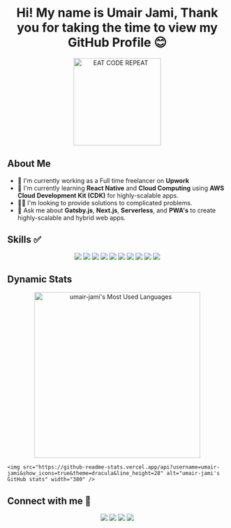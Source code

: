 <div align="center">

# Hi! My name is Umair Jami, Thank you for taking the time to view my GitHub Profile 😊

<img src="https://media.giphy.com/media/LmN8APk0MhE8S1iC8B/giphy.gif" alt="EAT CODE REPEAT" width="200"/>

</div>

## About Me

- 🔭 I'm currently working as a Full time freelancer on **Upwork**
- 🌱 I'm currently learning **React Native** and **Cloud Computing** using **AWS Cloud Development Kit (CDK)** for highly-scalable apps.
- 👨‍💻 I'm looking to provide solutions to complicated problems.
- 💬 Ask me about **Gatsby.js**, **Next.js**, **Serverless**, and **PWA's** to create highly-scalable and hybrid web apps.

## Skills ✅

<p align="center">
    <img src="https://img.shields.io/badge/-VSCode-007ACC?style=for-the-badge&logo=visual-studio-code&logoColor=white" />
    <img src="https://img.shields.io/badge/-HTML5-E34F26?style=for-the-badge&logo=html5&logoColor=white" />
    <img src="https://img.shields.io/badge/-CSS3-1572B6?style=for-the-badge&logo=css3&logoColor=white" />
    <img src="https://img.shields.io/badge/-JavaScript-F7DF1E?style=for-the-badge&logo=javascript&logoColor=black" />
    <img src="https://img.shields.io/badge/-TypeScript-3178C6?style=for-the-badge&logo=typescript&logoColor=white" />
    <img src="https://img.shields.io/badge/-React-61DAFB?style=for-the-badge&logo=react&logoColor=black" />
    <img src="https://img.shields.io/badge/-Gatsby-663399?style=for-the-badge&logo=gatsby&logoColor=white" />
    <img src="https://img.shields.io/badge/-Next.js-000000?style=for-the-badge&logo=next.js&logoColor=white" />
    <img src="https://img.shields.io/badge/-AWS-232F3E?style=for-the-badge&logo=amazonaws&logoColor=white" />
    <img src="https://img.shields.io/badge/-CDK-F79900?style=for-the-badge&logo=amazon-aws&logoColor=white" />
</p>

## Dynamic Stats

<p align="center">
    <img src="https://github-readme-stats.vercel.app/api/top-langs/?username=umair-jami&layout=compact&theme=dracula" alt="umair-jami's Most Used Languages" width="380" />
    
    <img src="https://github-readme-stats.vercel.app/api?username=umair-jami&show_icons=true&theme=dracula&line_height=28" alt="umair-jami's GitHub stats" width="380" />
</p>

## Connect with me 🤝

<p align="center">
    <a href="#"><img src="https://img.shields.io/badge/Upwork-6FE5B1?style=for-the-badge&logo=upwork&logoColor=white" /></a>
    <a href="#"><img src="https://img.shields.io/badge/Twitter-1DA1F2?style=for-the-badge&logo=twitter&logoColor=white" /></a>
    <a href="#"><img src="https://img.shields.io/badge/Facebook-1877F2?style=for-the-badge&logo=facebook&logoColor=white" /></a>
    <a href="#"><img src="https://img.shields.io/badge/LinkedIn-0A66C2?style=for-the-badge&logo=linkedin&logoColor=white" /></a>
</p>

